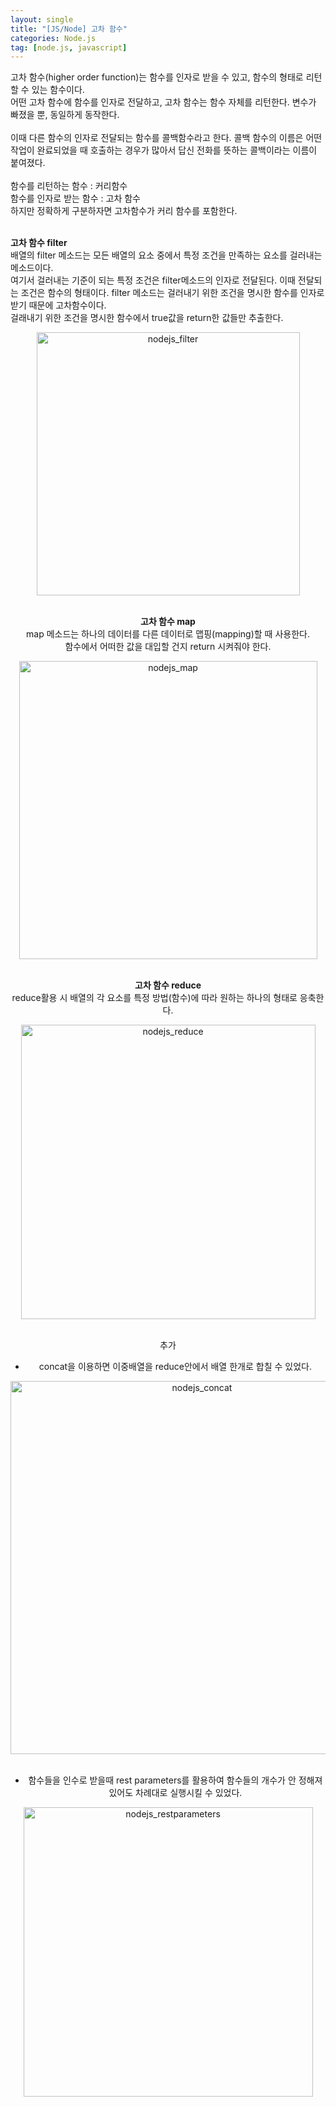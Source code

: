 ```yaml
---
layout: single
title: "[JS/Node] 고차 함수"
categories: Node.js
tag: [node.js, javascript]
---
```


고차 함수(higher order function)는 함수를 인자로 받을 수 있고, 함수의 형태로 리턴할 수 있는 함수이다.<br>
어떤 고차 함수에 함수를 인자로 전달하고, 고차 함수는 함수 자체를 리턴한다. 변수가 빠졌을 뿐, 동일하게 동작한다.<br>
<br>
이때 다른 함수의 인자로 전달되는 함수를 콜백함수라고 한다. 콜백 함수의 이름은 어떤 작업이 완료되었을 때 호출하는 경우가 많아서 답신 전화를 뜻하는 콜백이라는 이름이 붙여졌다.<br>
<br>
함수를 리턴하는 함수 : 커리함수<br>
함수를 인자로 받는 함수 : 고차 함수<br>
하지만 정확하게 구분하자면 고차함수가 커리 함수를 포함한다.<br>
<br>

**고차 함수 filter**<br>
배열의 filter 메소드는 모든 배열의 요소 중에서 특정 조건을 만족하는 요소를 걸러내는 메소드이다.<br>
여기서 걸러내는 기준이 되는 특정 조건은 filter메소드의 인자로 전달된다. 이때 전달되는 조건은 함수의 형태이다. filter 메소드는 걸러내기 위한 조건을 명시한 함수를 인자로 받기 때문에 고차함수이다.<br>
걸래내기 위한 조건을 명시한 함수에서 true값을 return한 값들만 추출한다.<br>
<center><img width="421" alt="nodejs_filter" src="https://user-images.githubusercontent.com/72719325/178777310-5e0dbc3b-2fd0-46fe-a536-fb01d8490be5.png"><center><br>

**고차 함수 map**<br>
map 메소드는 하나의 데이터를 다른 데이터로 맵핑(mapping)할 때 사용한다.<br>
함수에서 어떠한 값을 대입할 건지 return 시켜줘야 한다.<br>
<center>
<img width="477" alt="nodejs_map" src="https://user-images.githubusercontent.com/72719325/178777313-5b081d29-90ba-45c5-8633-d32d65b47055.png"></center><br>

**고차 함수 reduce**<br>
reduce활용  시 배열의 각 요소를 특정 방법(함수)에 따라 원하는 하나의 형태로 응축한다.<br>
<center>
<img width="471" alt="nodejs_reduce" src="https://user-images.githubusercontent.com/72719325/178777318-bde1c31b-1c67-4014-b47a-8e7848e0dcde.png"></center><br>

추가<br>
- concat을 이용하면 이중배열을 reduce안에서 배열 한개로 합칠 수 있었다.<br>
<center>
<img width="597" alt="nodejs_concat" src="https://user-images.githubusercontent.com/72719325/178777291-bbf277a6-4913-4f9f-9034-f09dbc79936a.png"></center><br>

- 함수들을 인수로 받을때 rest parameters를 활용하여 함수들의 개수가 안 정해져 있어도 차례대로 실행시킬 수 있었다.<br>
<center>
<img width="463" alt="nodejs_restparameters" src="https://user-images.githubusercontent.com/72719325/178777322-23a864a5-32ac-4e34-98ee-8df9b4f314ab.png"></center><br>
 